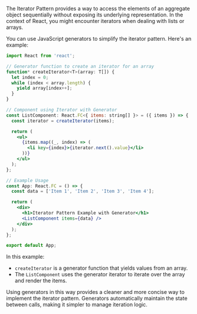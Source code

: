 The Iterator Pattern provides a way to access the elements of an aggregate object sequentially without exposing its underlying representation. In the context of React, you might encounter iterators when dealing with lists or arrays.

You can use JavaScript generators to simplify the iterator pattern. Here's an example:

```jsx
import React from 'react';

// Generator function to create an iterator for an array
function* createIterator<T>(array: T[]) {
  let index = 0;
  while (index < array.length) {
    yield array[index++];
  }
}

// Component using Iterator with Generator
const ListComponent: React.FC<{ items: string[] }> = ({ items }) => {
  const iterator = createIterator(items);

  return (
    <ul>
      {items.map((_, index) => (
        <li key={index}>{iterator.next().value}</li>
      ))}
    </ul>
  );
};

// Example Usage
const App: React.FC = () => {
  const data = ['Item 1', 'Item 2', 'Item 3', 'Item 4'];

  return (
    <div>
      <h1>Iterator Pattern Example with Generator</h1>
      <ListComponent items={data} />
    </div>
  );
};

export default App;
```

In this example:

- `createIterator` is a generator function that yields values from an array.
- The `ListComponent` uses the generator iterator to iterate over the array and render the items.

Using generators in this way provides a cleaner and more concise way to implement the iterator pattern. Generators automatically maintain the state between calls, making it simpler to manage iteration logic.